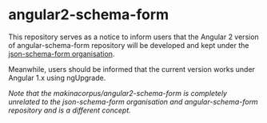# angular2-schema-form

This repository serves as a notice to inform users that the Angular 2 version of angular-schema-form repository will be developed and kept under the [json-schema-form organisation](https://github.com/json-schema-form/angular-schema-form).

Meanwhile, users should be informed that the current version works under Angular 1.x using ngUpgrade.

_Note that the makinacorpus/angular2-schema-form is completely unrelated to the json-schema-form organisation and angular-schema-form repository and is a different concept._
